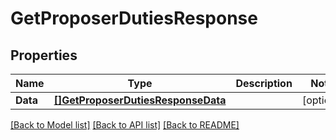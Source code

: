 # GetProposerDutiesResponse

## Properties

Name | Type | Description | Notes
------------ | ------------- | ------------- | -------------
**Data** | [**[]GetProposerDutiesResponseData**](GetProposerDutiesResponse_data.md) |  | [optional] 

[[Back to Model list]](../README.md#documentation-for-models) [[Back to API list]](../README.md#documentation-for-api-endpoints) [[Back to README]](../README.md)


